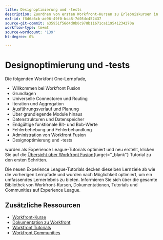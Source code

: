```yaml
---
title: Designoptimierung und -tests
description: Zuordnen von ersten Workfront-Kursen zu Erlebniskursen in Liga-Kursen
exl-id: f8d6a6cb-ae96-49f0-bca8-7d05dc452437
source-git-commit: a35951f56d4d0b0c978b11671ca119541234270a
workflow-type: tm+mt
source-wordcount: '139'
ht-degree: 0%

---
```


# Designoptimierung und -tests

Die folgenden Workfont One-Lernpfade,

* Willkommen bei Workfront Fusion
* Grundlagen
* Universelle Connectoren und Routing
* Iteration und Aggregation
* Ausführungsverlauf und Planung
* Über grundlegende Module hinaus
* Datenstrukturen und Datenspeicher
* Endgültige funktionale Bit- und Bob-Werte
* Fehlerbehebung und Fehlerbehandlung
* Administration von Workfront Fusion
* Designoptimierung und -tests

wurden als Experience League-Tutorials optimiert und neu erstellt, klicken Sie auf die [Übersicht über Workfront Fusion](https://experienceleague.adobe.com/docs/workfront-learn/tutorials-workfront/fusion/welcome-to-workfront-fusion/workfront-fusion-overview.html?lang=en){target="_blank"} Tutorial zu den ersten Schritten.

Die neuen Experience League-Tutorials decken dieselben Lernziele ab wie die vorherigen Lernpfade und wurden nach Möglichkeit optimiert, um ein umfassendes Lernerlebnis zu bieten.  Informieren Sie sich über die gesamte Bibliothek von Workfront-Kursen, Dokumentationen, Tutorials und Communities auf Experience League.

## Zusätzliche Ressourcen

* [Workfront-Kurse](https://experienceleague.adobe.com/?lang=en&amp;Solution=Workfront#courses)
* [Dokumentation zu Workfront](https://experienceleague.adobe.com/docs/workfront.html)
* [Workfront Tutorials](https://experienceleague.adobe.com/docs/workfront-learn/tutorials-workfront/home.html)
* [Workfront Communities](https://experienceleaguecommunities.adobe.com/t5/workfront/ct-p/workfront)
